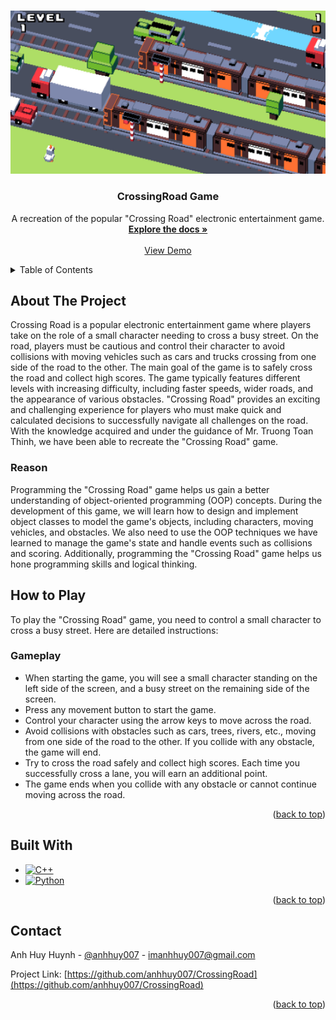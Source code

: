 <!-- Improved compatibility of back to top link: See: https://github.com/othneildrew/Best-README-Template/pull/73 -->
<a name="readme-top"></a>
<!--
*** Thanks for checking out the CrossingRoad-Game-Readme. If you have a suggestion
*** that would make this better, please fork the repo and create a pull request
*** or simply open an issue with the tag "enhancement".
*** Don't forget to give the project a star!
*** Thanks again! Now go create something AMAZING! :D
-->

<!-- PROJECT SHIELDS -->
<!--
*** I'm using markdown "reference style" links for readability.
*** Reference links are enclosed in brackets [ ] instead of parentheses ( ).
*** See the bottom of this document for the declaration of the reference variables
*** for contributors-url, forks-url, etc. This is an optional, concise syntax you may use.
*** https://www.markdownguide.org/basic-syntax/#reference-style-links
-->

<!-- PROJECT LOGO -->
<br />
<div align="center">
  <img src="https://github.com/anhhuy007/CrossingRoad/blob/master/CrossingRoad.jpg">
  <h3 align="center">CrossingRoad Game</h3>

  <p align="center">
    A recreation of the popular "Crossing Road" electronic entertainment game.
    <br />
    <a href="https://drive.google.com/file/d/1hsECy-NDXAzutL2QaTmrHiq6Y3OZxNEW/view?usp=sharing"><strong>Explore the docs »</strong></a>
    <br />
    <br />
    <a href="https://www.youtube.com/watch?v=V-HWCQwGsQs&t=4s">View Demo</a>
  </p>
</div>

<!-- TABLE OF CONTENTS -->
<details>
  <summary>Table of Contents</summary>
  <ol>
    <li>
      <a href="#about-the-project">About The Project</a>
      <ul>
        <li><a href="#reason">Reason</a></li>
      </ul>
    </li>
    <li>
      <a href="#how-to-play">How to Play</a>
      <ul>
        <li><a href="#gameplay">Gameplay</a></li>
      </ul>
    </li>
    <li><a href="#built-with">Built With</a></li>
    <li><a href="#contact">Contact</a></li>
  </ol>
</details>

<!-- ABOUT THE PROJECT -->
## About The Project

  Crossing Road is a popular electronic entertainment game where players take on the role of a small character needing to cross a busy street. On the road, players must be cautious and control their character to avoid collisions with moving vehicles such as cars and trucks crossing from one side of the road to the other. The main goal of the game is to safely cross the road and collect high scores. The game typically features different levels with increasing difficulty, including faster speeds, wider roads, and the appearance of various obstacles. "Crossing Road" provides an exciting and challenging experience for players who must make quick and calculated decisions to successfully navigate all challenges on the road. With the knowledge acquired and under the guidance of Mr. Truong Toan Thinh, we have been able to recreate the "Crossing Road" game.

### Reason

  Programming the "Crossing Road" game helps us gain a better understanding of object-oriented programming (OOP) concepts. During the development of this game, we will learn how to design and implement object classes to model the game's objects, including characters, moving vehicles, and obstacles. We also need to use the OOP techniques we have learned to manage the game's state and handle events such as collisions and scoring. Additionally, programming the "Crossing Road" game helps us hone programming skills and logical thinking.

<!-- HOW TO PLAY -->
## How to Play

  To play the "Crossing Road" game, you need to control a small character to cross a busy street. Here are detailed instructions:

### Gameplay

- When starting the game, you will see a small character standing on the left side of the screen, and a busy street on the remaining side of the screen.
- Press any movement button to start the game.
- Control your character using the arrow keys to move across the road.
- Avoid collisions with obstacles such as cars, trees, rivers, etc., moving from one side of the road to the other. If you collide with any obstacle, the game will end.
- Try to cross the road safely and collect high scores. Each time you successfully cross a lane, you will earn an additional point.
- The game ends when you collide with any obstacle or cannot continue moving across the road.

<p align="right">(<a href="#readme-top">back to top</a>)</p>

<!-- BUILT WITH -->
## Built With

* [![C++][C++.js]][C++-url]
* [![Python][Python.js]][Python-url]

<p align="right">(<a href="#readme-top">back to top</a>)</p>

<!-- CONTRIBUTORS -->

## Contact

Anh Huy Huynh - [@anhhuy007](https://twitter.com/anhhuy007) - imanhhuy007@gmail.com

Project Link: [https://github.com/anhhuy007/CrossingRoad](https://github.com/anhhuy007/CrossingRoad)

<p align="right">(<a href="#readme-top">back to top</a>)</p>

<!-- MARKDOWN LINKS & IMAGES -->
<!-- https://www.markdownguide.org/basic-syntax/#reference-style-links -->
[contributors-shield]: https://img.shields.io/github/contributors/your_username/CrossingRoad-Game.svg?style=for-the-badge
[contributors-url]: https://github.com/your_username/CrossingRoad-Game/graphs/contributors
[forks-shield]: https://img.shields.io/github/forks/your_username/CrossingRoad-Game.svg?style=for-the-badge
[forks-url]: https://github.com/your_username/CrossingRoad-Game/network/members
[stars-shield]: https://img.shields.io/github/stars/your_username/CrossingRoad-Game.svg?style=for-the-badge
[stars-url]: https://github.com/your_username/CrossingRoad-Game/stargazers
[issues-shield]: https://img.shields.io/github/issues/your_username/CrossingRoad-Game.svg?style=for-the
[C++.js]: https://img.shields.io/badge/C++-0769AD?style=for-the-badge&logo=cplusplus&logoColor=white
[C++-url]: https://cplusplus.com/
[Python.js]: https://img.shields.io/badge/python-ffff00?style=for-the-badge&logo=python&logoColor=white
[Python-url]: https://www.python.org/
